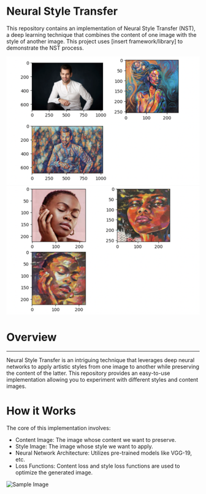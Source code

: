 # Neural Style Transfer
This repository contains an implementation of Neural Style Transfer (NST), a deep learning technique that combines the content of one image with the style of another image. This project uses [insert framework/library] to demonstrate the NST process.




![Sample Image](https://github.com/RAJGUPTA28/NEURAL-STYLE-TRANSFER/blob/main/Screenshot%202023-11-15%20at%2012.35.26%20PM.png)
![Sample Image](https://github.com/RAJGUPTA28/NEURAL-STYLE-TRANSFER/blob/main/Screenshot%202023-11-15%20at%2012.35.43%20PM.png)


# Overview
------ 

Neural Style Transfer is an intriguing technique that leverages deep neural networks to apply artistic styles from one image to another while preserving the content of the latter. This repository provides an easy-to-use implementation allowing you to experiment with different styles and content images.

# How it Works
The core of this implementation involves:

- Content Image: The image whose content we want to preserve.
- Style Image: The image whose style we want to apply.
- Neural Network Architecture: Utilizes pre-trained models like VGG-19, etc.
- Loss Functions: Content loss and style loss functions are used to optimize the generated image.



![Sample Image](https://www.google.com/url?sa=i&url=https%3A%2F%2Fanalyticsindiamag.com%2Fhands-on-guide-to-neural-style-transfer-using-tensorflow-hub-module%2F&psig=AOvVaw3lCvTiZCqgOBRbq0g9toan&ust=1700282929226000&source=images&cd=vfe&opi=89978449&ved=0CBIQjRxqFwoTCNiUoNKdyoIDFQAAAAAdAAAAABAJ)
